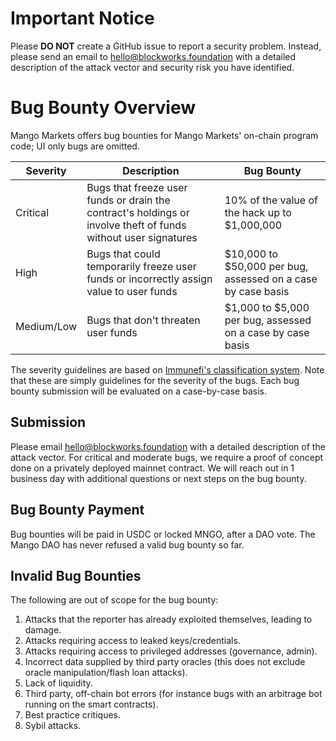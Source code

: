 # Important Notice
Please **DO NOT** create a GitHub issue to report a security problem. Instead, please send an email to hello@blockworks.foundation with a detailed description of the attack vector and security risk you have identified.

# Bug Bounty Overview
Mango Markets offers bug bounties for Mango Markets' on-chain program code; UI only bugs are omitted.

|Severity|Description|Bug Bounty|
|-----------|--------------|-------------|
|Critical|Bugs that freeze user funds or drain the contract's holdings or involve theft of funds without user signatures|10% of the value of the hack up to $1,000,000|
|High|Bugs that could temporarily freeze user funds or incorrectly assign value to user funds|$10,000 to $50,000 per bug, assessed on a case by case basis|
|Medium/Low|Bugs that don't threaten user funds|$1,000 to $5,000 per bug, assessed on a case by case basis|

The severity guidelines are based on [Immunefi's classification system](https://immunefi.com/severity-updated/). 
Note that these are simply guidelines for the severity of the bugs. Each bug bounty submission will be evaluated on a case-by-case basis.

## Submission
Please email hello@blockworks.foundation with a detailed description of the attack vector. For critical and moderate bugs, we require a proof of concept done on a privately deployed mainnet contract. We will reach out in 1 business day with additional questions or next steps on the bug bounty.

## Bug Bounty Payment
Bug bounties will be paid in USDC or locked MNGO, after a DAO vote. The Mango DAO has never refused a valid bug bounty so far.

## Invalid Bug Bounties
The following are out of scope for the bug bounty:
1. Attacks that the reporter has already exploited themselves, leading to damage.
2. Attacks requiring access to leaked keys/credentials.
3. Attacks requiring access to privileged addresses (governance, admin).
4. Incorrect data supplied by third party oracles (this does not exclude oracle manipulation/flash loan attacks).
5. Lack of liquidity.
6. Third party, off-chain bot errors (for instance bugs with an arbitrage bot running on the smart contracts).
7. Best practice critiques.
8. Sybil attacks.